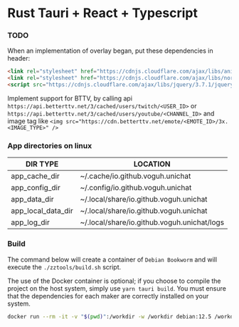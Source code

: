 # Rust Tauri + React + Typescript

### TODO

When an implementation of overlay began, put these dependencies in header:
```html
<link rel="stylesheet" href="https://cdnjs.cloudflare.com/ajax/libs/animate.css/4.1.1/animate.min.css" integrity="sha512-c42qTSw/wPZ3/5LBzD+Bw5f7bSF2oxou6wEb+I/lqeaKV5FDIfMvvRp772y4jcJLKuGUOpbJMdg/BTl50fJYAw==" crossorigin="anonymous" referrerpolicy="no-referrer" />
<link rel="stylesheet" href="https://cdnjs.cloudflare.com/ajax/libs/normalize/8.0.1/normalize.min.css" integrity="sha512-NhSC1YmyruXifcj/KFRWoC561YpHpc5Jtzgvbuzx5VozKpWvQ+4nXhPdFgmx8xqexRcpAglTj9sIBWINXa8x5w==" crossorigin="anonymous" referrerpolicy="no-referrer" />
<script src="https://cdnjs.cloudflare.com/ajax/libs/jquery/3.7.1/jquery.min.js" integrity="sha512-v2CJ7UaYy4JwqLDIrZUI/4hqeoQieOmAZNXBeQyjo21dadnwR+8ZaIJVT8EE2iyI61OV8e6M8PP2/4hpQINQ/g==" crossorigin="anonymous" referrerpolicy="no-referrer"></script>
```

Implement support for BTTV, by calling api `https://api.betterttv.net/3/cached/users/twitch/<USER_ID>` or `https://api.betterttv.net/3/cached/users/youtube/<CHANNEL_ID>`
and image tag like `<img src="https://cdn.betterttv.net/emote/<EMOTE_ID>/3x.<IMAGE_TYPE>" />`


### App directories on linux

| DIR TYPE           | LOCATION                                    |
|--------------------|---------------------------------------------|
| app_cache_dir      | ~/.cache/io.github.voguh.unichat            |
| app_config_dir     | ~/.config/io.github.voguh.unichat           |
| app_data_dir       | ~/.local/share/io.github.voguh.unichat      |
| app_local_data_dir | ~/.local/share/io.github.voguh.unichat      |
| app_log_dir        | ~/.local/share/io.github.voguh.unichat/logs |


### Build

The command below will create a container of `Debian Bookworm` and will execute the `./zztools/build.sh` script.

The use of the Docker container is optional; if you choose to compile the project on the host system, simply use `yarn tauri build`.
You must ensure that the dependencies for each maker are correctly installed on your system.


```sh
docker run --rm -it -v "$(pwd)":/workdir -w /workdir debian:12.5 /workdir/zztools/build.sh
```